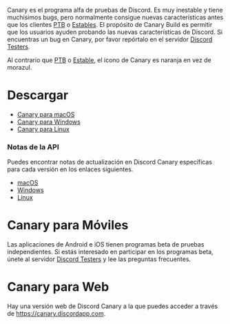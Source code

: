 <!-- TITLE:[ES] Discord Canary -->

Canary es el programa alfa de pruebas de Discord. Es muy inestable y tiene muchísimos bugs, pero normalmente consigue nuevas características antes que los clientes [PTB](/ptb) o [Estables](/stable). El propósito de Canary Build es permitir que los usuarios ayuden probando las nuevas características de Discord. Si encuentras un bug en Canary, por favor repórtalo en el servidor [Discord Testers](http://discord.gg/discord-testers).

Al contrario que [PTB](/ptb) o [Estable](/stable), el icono de Canary es naranja en vez de morazul.

# Descargar
* [Canary para macOS](https://discordapp.com/api/download/canary?platform=osx)
* [Canary para Windows](https://discordapp.com/api/download/canary?platform=win)
* [Canary para Linux](https://discordapp.com/api/download/canary?platform=linux)
### Notas de la API
Puedes encontrar notas de actualización en Discord Canary específicas para cada versión en los enlaces siguientes.
* [macOS](https://discordapp.com/api/canary/updates?platform=osx)
* [Windows](https://discordapp.com/api/canary/updates?platform=win)
* [Linux](https://discordapp.com/api/canary/updates?platform=linux)
# Canary para Móviles
Las aplicaciones de Android e iOS tienen programas beta de pruebas independientes. Si estás interesado en participar en los programas beta, únete al servidor [Discord Testers](http://discord.gg/discord-testers) y lee las preguntas frecuentes.

# Canary para Web
Hay una versión web de Discord Canary a la que puedes acceder a través de https://canary.discordapp.com.